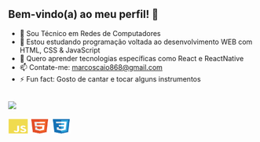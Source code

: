 ## Bem-vindo(a) ao meu perfil! 👋

- 🔭 Sou Técnico em Redes de Computadores  
- 🌱 Estou estudando programação voltada ao desenvolvimento WEB com HTML, CSS & JavaScript
- 🚀 Quero aprender tecnologias específicas como React e ReactNative
- 📫 Contate-me: marcoscaio868@gmail.com
- ⚡ Fun fact: Gosto de cantar e tocar alguns instrumentos 

<div style="display: inline_block"><br>
<a href="https://github.com/marcosscaio"> 
  <img height="180em" src="https://github-readme-stats-eight-theta.vercel.app/api?username=marcosscaio&show_icons=true&theme=gotham&include_all_commits=true&count_private=true"/>
</a>
  
<div style="display: inline_block"><br>
  <img align="center" alt="Marcos-Js" height="30" width="40" src="https://raw.githubusercontent.com/devicons/devicon/master/icons/javascript/javascript-plain.svg">
  <img align="center" alt="Marcos-HTML" height="30" width="40" src="https://raw.githubusercontent.com/devicons/devicon/master/icons/html5/html5-original.svg">
  <img align="center" alt="Marcos-CSS" height="30" width="40" src="https://raw.githubusercontent.com/devicons/devicon/master/icons/css3/css3-original.svg">
</div>
